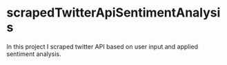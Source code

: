 # scrapedTwitterApiSentimentAnalysis
In this project I scraped twitter API based on user input and applied sentiment analysis. 
